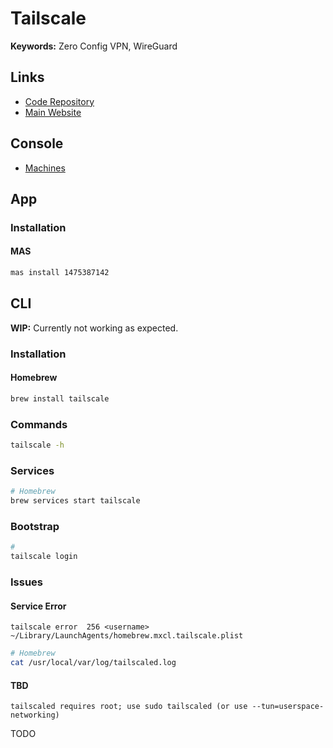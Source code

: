 # Tailscale

<!--
https://artifacthub.io/packages/helm/gabe565/headscale
-->

**Keywords:** Zero Config VPN, WireGuard

## Links

- [Code Repository](https://github.com/tailscale/tailscale)
- [Main Website](https://tailscale.com)

## Console

- [Machines](https://login.tailscale.com/admin/machines)

## App

### Installation

#### MAS

```sh
mas install 1475387142
```

## CLI

**WIP:** Currently not working as expected.

### Installation

#### Homebrew

```sh
brew install tailscale
```

### Commands

```sh
tailscale -h
```

### Services

```sh
# Homebrew
brew services start tailscale
```

### Bootstrap

```sh
#
tailscale login
```

### Issues

#### Service Error

```log
tailscale error  256 <username> ~/Library/LaunchAgents/homebrew.mxcl.tailscale.plist
```

```sh
# Homebrew
cat /usr/local/var/log/tailscaled.log
```

#### TBD

```log
tailscaled requires root; use sudo tailscaled (or use --tun=userspace-networking)
```

TODO
